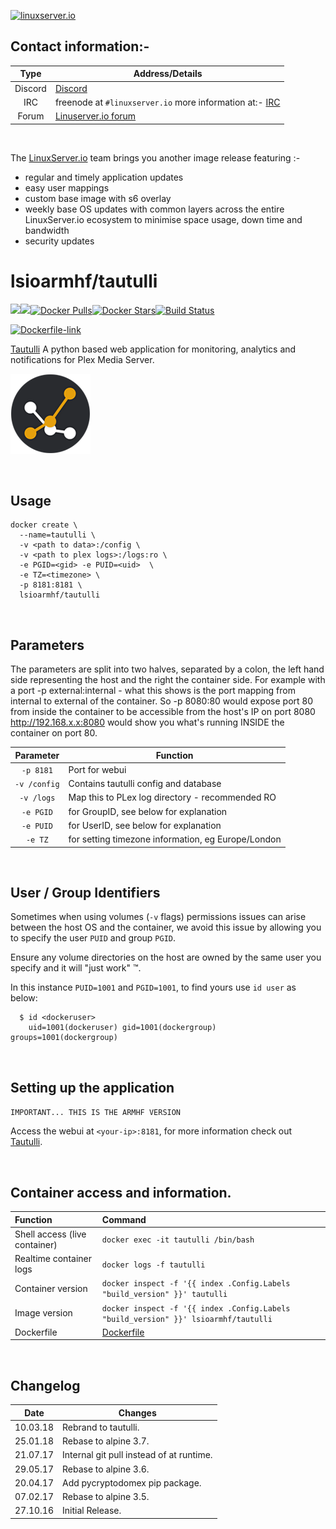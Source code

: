 [linuxserverurl]: https://linuxserver.io
[forumurl]: https://forum.linuxserver.io
[ircurl]: https://www.linuxserver.io/irc/
[podcasturl]: https://www.linuxserver.io/podcast/
[appurl]: http://tautulli.com
[dockerfileurl]: https://github.com/linuxserver/docker-tautulli-armhf/blob/master/Dockerfile
[hub]: https://hub.docker.com/r/lsioarmhf/tautulli/



[![linuxserver.io](https://raw.githubusercontent.com/linuxserver/docker-templates/master/linuxserver.io/img/linuxserver_medium.png?v=4&s=4000)][linuxserverurl]


## Contact information:- 

| Type | Address/Details | 
| :---: | --- |
| Discord | [Discord](https://discord.gg/YWrKVTn) |
| IRC | freenode at `#linuxserver.io` more information at:- [IRC][ircurl]
| Forum | [Linuserver.io forum][forumurl] |

&nbsp;
&nbsp;

The [LinuxServer.io][linuxserverurl] team brings you another image release featuring :-

 + regular and timely application updates
 + easy user mappings
 + custom base image with s6 overlay
 + weekly base OS updates with common layers across the entire LinuxServer.io ecosystem to minimise space usage, down time and bandwidth
 + security updates

# lsioarmhf/tautulli
[![](https://images.microbadger.com/badges/version/lsioarmhf/tautulli.svg)](https://microbadger.com/images/lsioarmhf/tautulli "Get your own version badge on microbadger.com")[![](https://images.microbadger.com/badges/image/lsioarmhf/tautulli.svg)](https://microbadger.com/images/lsioarmhf/tautulli "Get your own image badge on microbadger.com")[![Docker Pulls](https://img.shields.io/docker/pulls/lsioarmhf/tautulli.svg)][hub][![Docker Stars](https://img.shields.io/docker/stars/lsioarmhf/tautulli.svg)][hub][![Build Status](https://ci.linuxserver.io/buildStatus/icon?job=Docker-Builders/armhf/armhf-tautulli)](https://ci.linuxserver.io/job/Docker-Builders/job/armhf/job/armhf-tautulli/)

[![Dockerfile-link](https://raw.githubusercontent.com/linuxserver/docker-templates/master/linuxserver.io/img/Dockerfile-Link-green.png)][dockerfileurl]

[Tautulli][appurl] A python based web application for monitoring, analytics and notifications for Plex Media Server.

[![tautulli](https://raw.githubusercontent.com/linuxserver/docker-templates/master/linuxserver.io/img/tautulli-icon.png)][appurl]

&nbsp;

## Usage

```
docker create \ 
  --name=tautulli \
  -v <path to data>:/config \
  -v <path to plex logs>:/logs:ro \
  -e PGID=<gid> -e PUID=<uid>  \
  -e TZ=<timezone> \
  -p 8181:8181 \
  lsioarmhf/tautulli
```

&nbsp;

## Parameters

The parameters are split into two halves, separated by a colon, the left hand side representing the host and the right the container side. 
For example with a port -p external:internal - what this shows is the port mapping from internal to external of the container.
So -p 8080:80 would expose port 80 from inside the container to be accessible from the host's IP on port 8080
http://192.168.x.x:8080 would show you what's running INSIDE the container on port 80.


| Parameter | Function |
| :---: | --- |
| `-p 8181` | Port for webui |
| `-v /config` | Contains tautulli config and database |
| `-v /logs` | Map this to PLex log directory - recommended RO |
| `-e PGID` | for GroupID, see below for explanation |
| `-e PUID` | for UserID, see below for explanation |
| `-e TZ` | for setting timezone information, eg Europe/London |

&nbsp;

## User / Group Identifiers

Sometimes when using volumes (`-v` flags) permissions issues can arise between the host OS and the container, we avoid this issue by allowing you to specify the user `PUID` and group `PGID`.

Ensure any volume directories on the host are owned by the same user you specify and it will "just work" &trade;.

In this instance `PUID=1001` and `PGID=1001`, to find yours use `id user` as below:

```
  $ id <dockeruser>
    uid=1001(dockeruser) gid=1001(dockergroup) groups=1001(dockergroup)
```

&nbsp;

## Setting up the application
`IMPORTANT... THIS IS THE ARMHF VERSION`

Access the webui at `<your-ip>:8181`, for more information check out [Tautulli][appurl].


&nbsp;

## Container access and information.

| Function | Command |
| :--- | :--- |
| Shell access (live container) | `docker exec -it tautulli /bin/bash` |
| Realtime container logs | `docker logs -f tautulli` |
| Container version | `docker inspect -f '{{ index .Config.Labels "build_version" }}' tautulli` |
| Image version |  `docker inspect -f '{{ index .Config.Labels "build_version" }}' lsioarmhf/tautulli` |
| Dockerfile | [Dockerfile][dockerfileurl] |

&nbsp;

## Changelog

|  Date | Changes |
| :---: | --- |
| 10.03.18 | Rebrand to tautulli. |
| 25.01.18 | Rebase to alpine 3.7. |
| 21.07.17 | Internal git pull instead of at runtime. |
| 29.05.17 | Rebase to alpine 3.6. |
| 20.04.17 | Add pycryptodomex pip package. |
| 07.02.17 | Rebase to alpine 3.5. |
| 27.10.16 | Initial Release. |
